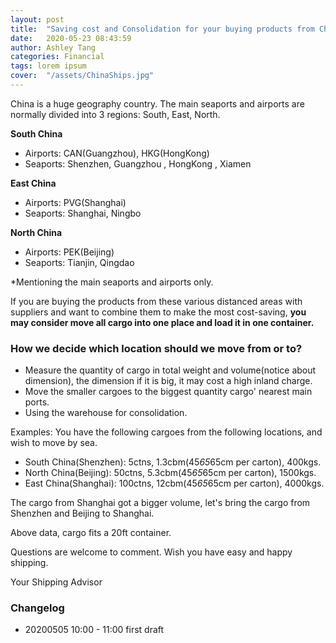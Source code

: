 ```yaml
---
layout: post
title:  "Saving cost and Consolidation for your buying products from China"
date:   2020-05-23 08:43:59
author: Ashley Tang
categories: Financial
tags: lorem ipsum
cover:  "/assets/ChinaShips.jpg"
---
```


China is a huge geography country. The main seaports and airports are normally divided into 3 regions: South, East, North.

<!-- more -->  

**South China**

- Airports: CAN(Guangzhou), HKG(HongKong)
- Seaports: Shenzhen, Guangzhou , HongKong , Xiamen

**East China**

- Airports: PVG(Shanghai)
- Seaports: Shanghai, Ningbo

**North China**

- Airports: PEK(Beijing)
- Seaports: Tianjin, Qingdao 


*Mentioning the main seaports and airports only.
    
If you are buying the products from these various distanced areas with suppliers and want to combine them to make the most cost-saving, **you may consider move all cargo into one place and load it in one container.**

### How we decide which location should we move from or to? 

- Measure the quantity of cargo in total weight and volume(notice about dimension), the dimension if it is big, it may cost a high inland charge. 
- Move the smaller cargoes to the biggest quantity cargo' nearest main ports.
- Using the warehouse for consolidation.

Examples: 
You have the following cargoes from the following locations, and wish to move by sea. 

- South China(Shenzhen):  5ctns,  1.3cbm(45*65*65cm per carton), 400kgs. 
- North China(Beijing):   50ctns, 5.3cbm(45*65*65cm per carton), 1500kgs. 
- East China(Shanghai):   100ctns, 12cbm(45*65*65cm per carton), 4000kgs. 

The cargo from Shanghai got a bigger volume, let's bring the cargo from Shenzhen and Beijing to Shanghai.

Above data, cargo fits a 20ft container.


Questions are welcome to comment.
Wish you have easy and happy shipping.

Your Shipping Advisor

### Changelog
- 20200505 10:00 - 11:00  first draft

